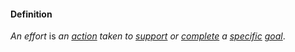 #### Definition

*An effort* is *an [action](https://github.com/gcassel/Modular-Organizing-Terminology/blob/master/terms/act.md) taken to [support](https://github.com/gcassel/Modular-Organizing-Terminology/blob/master/terms/support.md) or [complete](https://github.com/gcassel/Modular-Organizing-Terminology/blob/master/terms/complete.md) a [specific](https://github.com/gcassel/Modular-Organizing-Terminology/blob/master/terms/specific.md) [goal](https://github.com/gcassel/Modular-Organizing-Terminology/blob/master/terms/goal.md)*.
